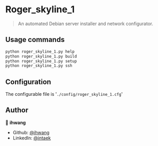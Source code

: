 # Roger_skyline_1
> An automated Debian server installer and network configurator.

## Usage commands
```sh
python roger_skyline_1.py help
python roger_skyline_1.py build
python roger_skyline_1.py setup
python roger_skyline_1.py ssh

```
## Configuration
The configurable file is '`./config/roger_skyline_1.cfg`'

## Author

👤 **ihwang**

* Github: [@ihwang](https://github.com/ihwang)
* LinkedIn: [@intaek](https://linkedin.com/in/intaek)
